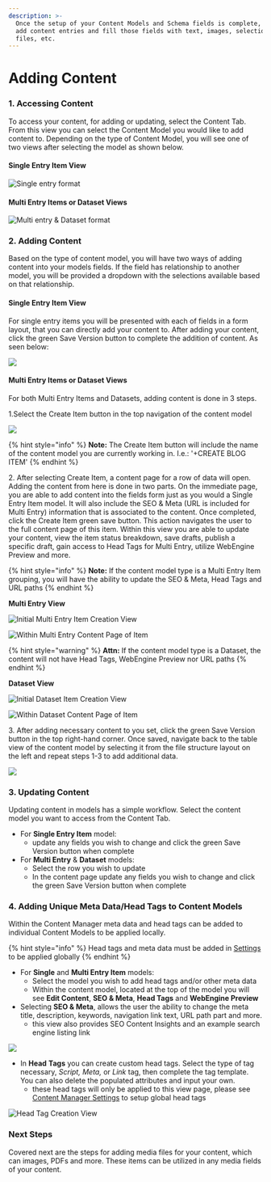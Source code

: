 ```yaml
---
description: >-
  Once the setup of your Content Models and Schema fields is complete, you can
  add content entries and fill those fields with text, images, selections,
  files, etc.
---
```


# Adding Content

### 1. Accessing Content

To access your content, for adding or updating, select the Content Tab. From this view you can select the Content Model you would like to add content to. Depending on the type of Content Model, you will see one of two views after selecting the model as shown below.&#x20;

#### Single Entry Item View

![Single entry format](<../../../.gitbook/assets/image (45).png>)

#### Multi Entry Items or Dataset Views

![Multi entry & Dataset format](<../../../.gitbook/assets/image (91).png>)

### 2. Adding Content&#x20;

Based on the type of content model, you will have two ways of adding content into your models fields. If the field has relationship to another model, you will be provided a dropdown with the selections available based on that relationship.&#x20;

#### Single Entry Item View

For single entry items you will be presented with each of fields in a form layout, that you can directly add your content to. After adding your content, click the green Save Version button to complete the addition of content.  As seen below:

![](<../../../.gitbook/assets/image (27).png>)

#### Multi Entry Items or Dataset Views

For both Multi Entry Items and Datasets, adding content is done in 3 steps.

1.Select the Create Item button in the top navigation of the content model

![](<../../../.gitbook/assets/image (73).png>)

{% hint style="info" %}
**Note:** The Create Item button will include the name of the content model you are currently working in. I.e.: '+CREATE BLOG ITEM'
{% endhint %}

2\. After selecting Create Item, a content page for a row of data will open. Adding the content from here is done in two parts. On the immediate page, you are able to add content into the fields form just as you would a Single Entry Item model. It will also include the SEO & Meta (URL is included for Multi Entry) information that is associated to the content. Once completed, click the Create Item green save button. This action navigates the user to the full content page of this item. Within this view you are able to update your content, view the item status breakdown, save drafts, publish a specific draft, gain access to Head Tags for Multi Entry, utilize WebEngine Preview and more.

{% hint style="info" %}
**Note:** If the content model type is a Multi Entry Item grouping, you will have the ability to update the SEO & Meta, Head Tags and URL paths
{% endhint %}

**Multi Entry View**

![Initial Multi Entry Item Creation View](<../../../.gitbook/assets/image (40).png>)

![Within Multi Entry Content Page of Item ](<../../../.gitbook/assets/image (99).png>)

{% hint style="warning" %}
**Attn:** If the content model type is a Dataset, the content will not have Head Tags, WebEngine Preview nor URL paths
{% endhint %}

**Dataset View**

![Initial Dataset Item Creation View](<../../../.gitbook/assets/image (30).png>)

![Within Dataset Content Page of Item](<../../../.gitbook/assets/image (69).png>)

3\. After adding necessary content to you set, click the green Save Version button in the top right-hand corner. Once saved, navigate back to the table view of the content model by selecting it from the file structure layout on the left and repeat steps 1-3 to add additional data.

![](<../../../.gitbook/assets/image (11).png>)

### 3. Updating Content&#x20;

Updating content in models has a simple workflow. Select the content model you want to access from the Content Tab.&#x20;

* For **Single Entry Item** model:
  * update any fields you wish to change and click the green Save Version button when complete
* For **Multi Entry** & **Dataset** models:
  * Select the row you wish to update
  * In the content page update any fields you wish to change and click the green Save Version button when complete&#x20;

### 4. Adding Unique Meta Data/Head Tags to Content Models

Within the Content Manager meta data and head tags can be added to individual Content Models to be applied locally.&#x20;

{% hint style="info" %}
Head tags and meta data must be added in [Settings](content-manager-settings.md) to be applied globally
{% endhint %}

* For **Single** and **Multi Entry Item** models:
  * Select the model you wish to add head tags and/or other meta data
  * Within the content model, located at the top of the model you will see **Edit Content**, **SEO & Meta**, **Head Tags** and **WebEngine Preview**
* Selecting **SEO & Meta**, allows the user the ability to change the meta title, description, keywords, navigation link text, URL path part and more.&#x20;
  * this view also provides SEO Content Insights and an example search engine listing link

![](<../../../.gitbook/assets/image (76).png>)

* In **Head** **Tags** you can create custom head tags. Select the type of tag necessary, _Script, Meta,_ or _Link_ tag, then complete the tag template. You can also delete the populated attributes and input your own.
  * these head tags will only be applied to this view page, please see [Content Manager Settings](content-manager-settings.md) to setup global head tags

![Head Tag Creation View](<../../../.gitbook/assets/image (98).png>)

### Next Steps

Covered next are the steps for adding media files for your content, which can images, PDFs and more. These items can be utilized in any media fields of your content.
